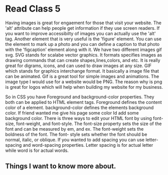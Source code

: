 # Read Class 5

Having images is great for engaement for those that visit your website. The 'alt' attribute can help people get information if they use screen readers. If you want to improve accessibilty of images you can actually use the 'alt' tag.  Another element that is very useful is the 'figure' element. You can use the element to mark up a photo and you can define a caption to that photo with the 'figcaption' element along with it. We have two different images gif svg. SVG stands for scalabe vector graphics. It formats specifies images as drawing commands that can create shapes,lines,colors, and etc. It is really great for digrams, icons, and can used to draw images at any size. GIF which stands for graphics interchange format. It basically a image file that can be animated. Gif is a great tool for simple images and animations. The image type I would use for a website would be PNG. The reason why is png is great for logos which will help when building my website for my business.

So in CSS you have Foreground and background-color properties. They both can be applied to HTML element tags. Foreground defines the content color of a element. background-color defines the elements background color. If friend wanted me give his page some color Id add some background color. There is three ways to edit your HTML font by using font-size, font-weight, and font-style. The font-size property sets the size of the font and can be measured by em, and ex. The font-weight sets the boldness of the font. The font- style sets whether the font should be normal, italic, or oblique. If you wanted to add spacing you can use letter-spacing and word-spacing properties. Letter spacing is for actual letter while word is for actual words.

## Things I want to know more about.
